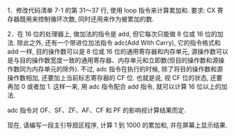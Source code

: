 1．修改代码清单 7-1 的第 31～37 行, 使用 loop 指令来计算累加和. 要求: CX 寄存器既用来控制循环次数, 同时还用来作为被累加的数.

2．在 16 位的处理器上, 做加法的指令是 add, 但它每次只能做 8 位或 16 位的加法. 除此之外, 还有一个带进位加法指令 adc(Add With Carry), 它的指令格式和 add 一样, 目的操作数可以是 8 位或 16 位的通用寄存器和内存单元, 源操作数可以是与目的操作数宽度一致的通用寄存器、内存单元和立即数(但目的操作数和源操作数同为内存单元的除外). 不过, adc 指令在执行的时候, 除了将目的操作数和源操作数相加, 还要加上当前标志寄存器的 CF 位. 也就是说, 视 CF 位的状态, 还要再加 0 或者加 1. 这样一来, 用 adc 指令配合 add 指令, 就可以计算 16 位以上的加法.

adc 指令对 OF、SF、ZF、AF、CF 和 PF 的影响视计算结果而定.

现在, 请编写一段主引导扇区程序, 计算 1 到 1000 的累加和, 并在屏幕上显示结果.